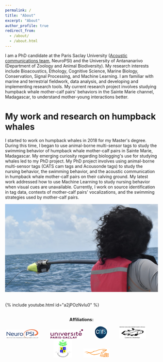 ```yaml
---
permalink: /
title: "About"
excerpt: "About"
author_profile: true
redirect_from: 
  - /about/
  - /about.html
---
```


I am a PhD candidate at the Paris Saclay University ([Acoustic communications team](https://www.cb.universite-paris-saclay.fr/), NeuroPSI) and the University of Antananarivo (Department of Zoology and Animal Biodiversity). My research interests include Bioacoustics, Ethology, Cognitive Science, Marine Biology, Conservation, Signal Processing, and Machine Learning. I am familiar with marine and terrestrial fieldwork, data analysis, and developing and implementing research tools. My current research project involves studying humpback whale mother-calf pairs' behaviors in the Sainte Marie channel, Madagascar, to understand mother-young interactions better.

My work and research on humpback whales
====

I started to work on humpback whales in 2018 for my Master's degree. During this time, I began to use animal-borne multi-sensor tags to study the swimming behavior of humpback whale mother-calf pairs in Sainte Marie, Madagascar. My emerging curiosity regarding biologging's use for studying whales led to my PhD project. My PhD project involves using animal-borne multi-sensor tags (CATS cam tags and Acousonde tags) to study the nursing behavior, the swimming behavior, and the acoustic communication in humpback whale mother-calf pairs on their calving ground. My latest work addressed how to use Machine Learning to study nursing behavior when visual cues are unavailable. Currently, I work on source identification in tag data, contexts of mother-calf pairs' vocalizations, and the swimming strategies used by mother-calf pairs.  

![Tagging](/images/pose.png)
<br><br>

{% include youtube.html id="a2jPOzNvIu0" %}
<br><br>

<p align="center">
<b>Affiliations:</b>
</p>

<p align="center">
<img width="107" height="30" src="/images/neuropsi.jpg"> 
  &nbsp;&nbsp;&nbsp;&nbsp;&nbsp;&nbsp;&nbsp;&nbsp; <img width="107" height="30" src="/images/UPsaclay.png">
  &nbsp;&nbsp;&nbsp;&nbsp;&nbsp;&nbsp;&nbsp;&nbsp; <img width="40" height="40" src="/images/cnrs.png">
  &nbsp;&nbsp;&nbsp;&nbsp;&nbsp;&nbsp;&nbsp;&nbsp; <img width="90" height="40" src="/images/logoba.jpg">
  &nbsp;&nbsp;&nbsp;&nbsp;&nbsp;&nbsp;&nbsp;&nbsp; <img width="60" height="60" src="/images/tana.jpg">
  &nbsp;&nbsp;&nbsp;&nbsp;&nbsp;&nbsp;&nbsp;&nbsp; <img width="85" height="30" src="/images/cetamada.png">
</p>
